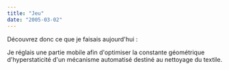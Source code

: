 ```yaml
---
title: "Jeu"
date: "2005-03-02"
---
```


Découvrez donc ce que je faisais aujourd'hui :

Je réglais une partie mobile afin d'optimiser la constante géométrique d'hyperstaticité d'un mécanisme automatisé destiné au nettoyage du textile.
